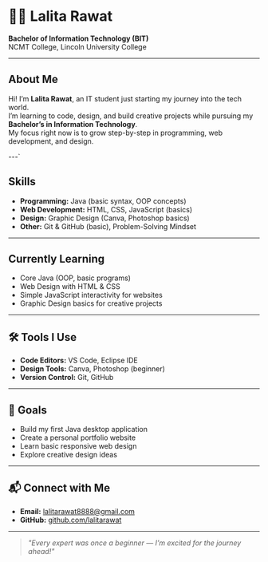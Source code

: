 # 👩‍💻 Lalita Rawat

**Bachelor of Information Technology (BIT)**  
NCMT College, Lincoln University College

---

## About Me
Hi! I’m **Lalita Rawat**, an IT student just starting my journey into the tech world.  
I’m learning to code, design, and build creative projects while pursuing my **Bachelor’s in Information Technology**.  
My focus right now is to grow step-by-step in programming, web development, and design.

---`

## Skills
- **Programming:** Java (basic syntax, OOP concepts)  
- **Web Development:** HTML, CSS, JavaScript (basics)  
- **Design:** Graphic Design (Canva, Photoshop basics)  
- **Other:** Git & GitHub (basic), Problem-Solving Mindset

---

## Currently Learning
- Core Java (OOP, basic programs)  
- Web Design with HTML & CSS  
- Simple JavaScript interactivity for websites  
- Graphic Design basics for creative projects

---

## 🛠 Tools I Use
- **Code Editors:** VS Code, Eclipse IDE  
- **Design Tools:** Canva, Photoshop (beginner)  
- **Version Control:** Git, GitHub

---

## 🎯 Goals
- Build my first Java desktop application  
- Create a personal portfolio website  
- Learn basic responsive web design  
- Explore creative design ideas

---

## 📬 Connect with Me
- **Email:** [lalitarawat8888@gmail.com](mailto:lalitarawat8888@gmail.com)  
- **GitHub:** [github.com/lalitarawat](https://github.com/Lalita-Rawat/Lalita-Rawat/)  

---

> *"Every expert was once a beginner — I’m excited for the journey ahead!"*
